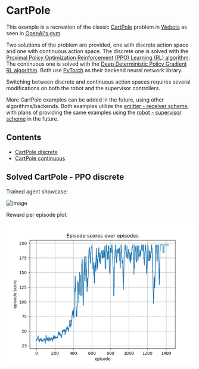 # CartPole

This example is a recreation of the classic [CartPole](https://gym.openai.com/envs/CartPole-v0/)
problem in [Webots](https://cyberbotics.com) as seen in [OpenAI's gym](https://gym.openai.com/).

Two solutions of the problem are provided, one with discrete action space and one with continuous action space.
The discrete one is solved with the 
[Proximal Policy Optimization Reinforcement (PPO) Learning (RL) algorithm](https://openai.com/blog/openai-baselines-ppo/).
The continuous one is solved with the 
[Deep Deterministic Policy Gradient RL algorithm](https://arxiv.org/abs/1509.02971).
Both use [PyTorch](https://pytorch.org/) as their backend neural network library.

Switching between discrete and continuous action spaces requires several modifications on both the robot and the 
supervisor controllers.

More CartPole examples can be added in the future, using other algorithms/backends.
Both examples utilize the [emitter - receiver scheme](https://github.com/aidudezzz/deepbots#emitter---receiver-scheme),
with plans of providing the same examples using the 
[robot - supervisor scheme](https://github.com/aidudezzz/deepbots#combined-robot-supervisor-scheme) in the future.

## Contents
- [CartPole discrete](https://github.com/tsampazk/deepworlds/tree/readme-fixes/examples/cartpole/cartpole_discrete)
- [CartPole continuous](https://github.com/tsampazk/deepworlds/tree/readme-fixes/examples/cartpole/cartpole_continous)


## Solved CartPole - PPO discrete

Trained agent showcase:

![image](https://github.com/aidudezzz/deepworlds/blob/dev/examples/cartpole/doc/gif/cartpoleSolved.gif)

Reward per episode plot:

![image](https://github.com/aidudezzz/deepworlds/blob/dev/examples/cartpole/doc/img/rewardPlot.png)
